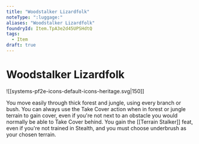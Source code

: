 ```yaml
---
title: "Woodstalker Lizardfolk"
noteType: ":luggage:"
aliases: "Woodstalker Lizardfolk"
foundryId: Item.TpA3e2d45UPSHdtQ
tags:
  - Item
draft: true
---
```


# Woodstalker Lizardfolk
![[systems-pf2e-icons-default-icons-heritage.svg|150]]

You move easily through thick forest and jungle, using every branch or bush. You can always use the Take Cover action when in forest or jungle terrain to gain cover, even if you're not next to an obstacle you would normally be able to Take Cover behind. You gain the [[Terrain Stalker]] feat, even if you're not trained in Stealth, and you must choose underbrush as your chosen terrain.
